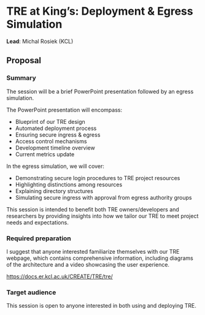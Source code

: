 # TRE at King’s: Deployment & Egress Simulation

**Lead**: Michal Rosiek (KCL)

## Proposal

### Summary

The session will be a brief PowerPoint presentation followed by an egress simulation.

The PowerPoint presentation will encompass:

- Blueprint of our TRE design
- Automated deployment process
- Ensuring secure ingress & egress
- Access control mechanisms
- Development timeline overview
- Current metrics update

In the egress simulation, we will cover:

- Demonstrating secure login procedures to TRE project resources
- Highlighting distinctions among resources
- Explaining directory structures
- Simulating secure ingress with approval from egress authority groups

This session is intended to benefit both TRE owners/developers and researchers by providing insights into how we tailor our TRE to meet project needs and expectations.

### Required preparation

I suggest that anyone interested familiarize themselves with our TRE webpage, which contains comprehensive information, including diagrams of the architecture and a video showcasing the user experience.

https://docs.er.kcl.ac.uk/CREATE/TRE/tre/

### Target audience

This session is open to anyone interested in both using and deploying TRE.
